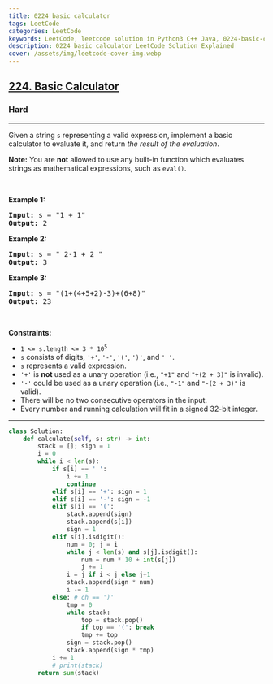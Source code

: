 ```yaml
---
title: 0224 basic calculator
tags: LeetCode
categories: LeetCode
keywords: LeetCode, leetcode solution in Python3 C++ Java, 0224-basic-calculator solution
description: 0224 basic calculator LeetCode Solution Explained
cover: /assets/img/leetcode-cover-img.webp
---
```



<h2><a href="https://leetcode.com/problems/basic-calculator/">224. Basic Calculator</a></h2><h3>Hard</h3><hr><div><p>Given a string <code>s</code> representing a valid expression, implement a basic calculator to evaluate it, and return <em>the result of the evaluation</em>.</p>

<p><strong>Note:</strong> You are <strong>not</strong> allowed to use any built-in function which evaluates strings as mathematical expressions, such as <code>eval()</code>.</p>

<p>&nbsp;</p>
<p><strong class="example">Example 1:</strong></p>

<pre><strong>Input:</strong> s = "1 + 1"
<strong>Output:</strong> 2
</pre>

<p><strong class="example">Example 2:</strong></p>

<pre><strong>Input:</strong> s = " 2-1 + 2 "
<strong>Output:</strong> 3
</pre>

<p><strong class="example">Example 3:</strong></p>

<pre><strong>Input:</strong> s = "(1+(4+5+2)-3)+(6+8)"
<strong>Output:</strong> 23
</pre>

<p>&nbsp;</p>
<p><strong>Constraints:</strong></p>

<ul>
	<li><code>1 &lt;= s.length &lt;= 3 * 10<sup>5</sup></code></li>
	<li><code>s</code> consists of digits, <code>'+'</code>, <code>'-'</code>, <code>'('</code>, <code>')'</code>, and <code>' '</code>.</li>
	<li><code>s</code> represents a valid expression.</li>
	<li><code>'+'</code> is <strong>not</strong> used as a unary operation (i.e., <code>"+1"</code> and <code>"+(2 + 3)"</code> is invalid).</li>
	<li><code>'-'</code> could be used as a unary operation (i.e., <code>"-1"</code> and <code>"-(2 + 3)"</code> is valid).</li>
	<li>There will be no two consecutive operators in the input.</li>
	<li>Every number and running calculation will fit in a signed 32-bit integer.</li>
</ul>
</div>

---




```python
class Solution:
    def calculate(self, s: str) -> int:
        stack = []; sign = 1
        i = 0
        while i < len(s): 
            if s[i] == ' ': 
                i += 1
                continue
            elif s[i] == '+': sign = 1
            elif s[i] == '-': sign = -1
            elif s[i] == '(': 
                stack.append(sign)
                stack.append(s[i])
                sign = 1
            elif s[i].isdigit(): 
                num = 0; j = i
                while j < len(s) and s[j].isdigit():
                    num = num * 10 + int(s[j])
                    j += 1
                i = j if i < j else j+1
                stack.append(sign * num)
                i -= 1
            else: # ch == ')'
                tmp = 0
                while stack:
                    top = stack.pop()
                    if top == '(': break
                    tmp += top
                sign = stack.pop()
                stack.append(sign * tmp)
            i += 1
            # print(stack)
        return sum(stack)
```
